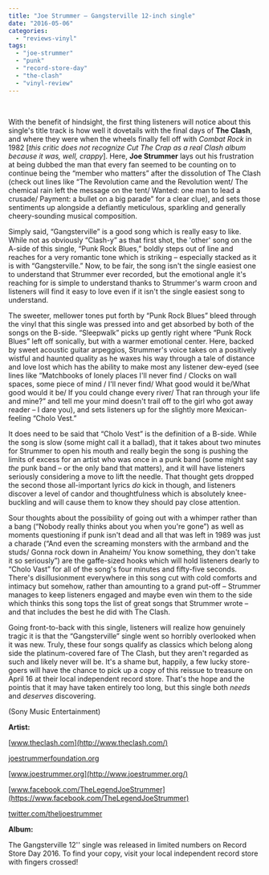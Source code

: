 ```yaml
---
title: "Joe Strummer – Gangsterville 12-inch single"
date: "2016-05-06"
categories: 
  - "reviews-vinyl"
tags: 
  - "joe-strummer"
  - "punk"
  - "record-store-day"
  - "the-clash"
  - "vinyl-review"
---
```


 

With the benefit of hindsight, the first thing listeners will notice about this single's title track is how well it dovetails with the final days of **The Clash**, and where they were when the wheels finally fell off with _Combat Rock_ in 1982 \[_this critic does not recognize Cut The Crap as a real Clash album because it was, well, crappy_\]. Here, **Joe Strummer** lays out his frustration at being dubbed the man that every fan seemed to be counting on to continue being the “member who matters” after the dissolution of The Clash (check out lines like “The Revolution came and the Revolution went/ The chemical rain left the message on the tent/ Wanted: one man to lead a crusade/ Payment: a bullet on a big parade” for a clear clue), and sets those sentiments up alongside a defiantly meticulous, sparkling and generally cheery-sounding musical composition.

Simply said, “Gangsterville” is a good song which is really easy to like. While not as obviously “Clash-y” as that first shot, the 'other' song on the A-side of this single, “Punk Rock Blues,” boldly steps out of line and reaches for a very romantic tone which is striking – especially stacked as it is with “Gangsterville.” Now, to be fair, the song isn't the single easiest one to understand that Strummer ever recorded, but the emotional angle it's reaching for is simple to understand thanks to Strummer's warm croon and listeners will find it easy to love even if it isn't the single easiest song to understand.

The sweeter, mellower tones put forth by “Punk Rock Blues” bleed through the vinyl that this single was pressed into and get absorbed by both of the songs on the B-side. “Sleepwalk” picks up gently right where “Punk Rock Blues” left off sonically, but with a warmer emotional center. Here, backed by sweet acoustic guitar arpeggios, Strummer's voice takes on a positively wistful and haunted quality as he waxes his way through a tale of distance and love lost which has the ability to make most any listener dew-eyed (see lines like “Matchbooks of lonely places I'll never find / Clocks on wall spaces, some piece of mind / I'll never find/ What good would it be/What good would it be/ If you could change every river/ That ran through your life and mine?” and tell me your mind doesn't trail off to the girl who got away reader – I dare you), and sets listeners up for the slightly more Mexican-feeling “Cholo Vest.”

It does need to be said that “Cholo Vest” is the definition of a B-side. While the song is slow (some might call it a ballad), that it takes about two minutes for Strummer to open his mouth and really begin the song is pushing the limits of excess for an artist who was once in a punk band (some might say _the_ punk band – or the only band that matters), and it will have listeners seriously considering a move to lift the needle. That thought gets dropped the second those all-important lyrics _do_ kick in though, and listeners discover a level of candor and thoughtfulness which is absolutely knee-buckling and will cause them to know they should pay close attention.

Sour thoughts about the possibility of going out with a whimper rather than a bang (“Nobody really thinks about you when you're gone”) as well as moments questioning if punk isn't dead and all that was left in 1989 was just a charade (“And even the screaming monsters with the armband and the studs/ Gonna rock down in Anaheim/ You know something, they don't take it so seriously”) are the gaffe-sized hooks which will hold listeners dearly to “Cholo Vast” for all of the song's four minutes and fifty-five seconds. There's disillusionment everywhere in this song cut with cold comforts and intimacy but somehow, rather than amounting to a grand put-off – Strummer manages to keep listeners engaged and maybe even win them to the side which thinks this song tops the list of great songs that Strummer wrote – and that includes the best he did with The Clash.

Going front-to-back with this single, listeners will realize how genuinely tragic it is that the “Gangsterville” single went so horribly overlooked when it was new. Truly, these four songs qualify as classics which belong along side the platinum-covered fare of The Clash, but they aren't regarded as such and likely never will be. It's a shame but, happily, a few lucky store-goers will have the chance to pick up a copy of this reissue to treasure on April 16 at their local independent record store. That's the hope and the pointis that it may have taken entirely too long, but this single both _needs_ and _deserves_ discovering.

(Sony Music Entertainment)

**Artist:**

[www.theclash.com](http://www.theclash.com/)

[joestrummerfoundation.org](http://joestrummerfoundation.org/)

[www.joestrummer.org](http://www.joestrummer.org/)

[www.facebook.com/TheLegendJoeStrummer](https://www.facebook.com/TheLegendJoeStrummer)

[twitter.com/theljoestrummer](https://twitter.com/theljoestrummer)

**Album:**

The Gangsterville 12'' single was released in limited numbers on Record Store Day 2016. To find your copy, visit your local independent record store with fingers crossed!
